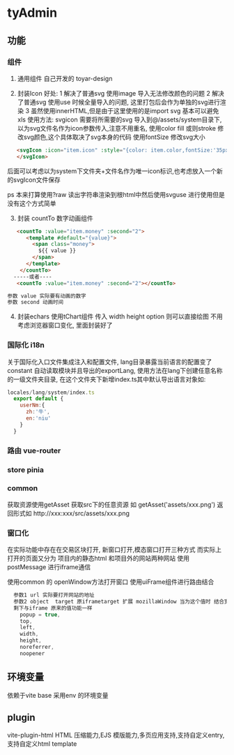 # tyAdmin


## 功能

### 组件

1. 通用组件 自己开发的 toyar-design

2. 封装Icon
好处:
1 解决了普通svg 使用image 导入无法修改颜色的问题
2 解决了普通svg 使用use 时候全量导入的问题, 这里打包后会作为单独的svg进行渲染
3 虽然使用innerHTML,但是由于这里使用的是import svg 基本可以避免xls
使用方法:
svgicon 需要将所需要的svg 导入到@/assets/system目录下,以为svg文件名作为icon参数传入,注意不用重名,
使用color fill 或则stroke 修改svg颜色,这个具体取决了svg本身的代码
使用fontSize 修改svg大小

```html
   <svgIcon :icon="item.icon" :style="{color: item.color,fontSize:'35px'}" >
   </svgIcon>
```

后面可以考虑以为system下文件夹+文件名作为唯一icon标识,也考虑放入一个新的svgIcon文件保存

ps 本来打算使用?raw 读出字符串渲染到根html中然后使用svguse 进行使用但是没有这个方式简单

3. 封装 countTo  数字动画组件

```html
   <countTo :value="item.money" :second="2">
      <template #default="{value}">
        <span class="money">
          ${{ value }}
        </span>
      </template>
    </countTo>
  -----或者----
   <countTo :value="item.money" :second="2"></countTo>

参数 value 实际要有动画的数字 
参数 second 动画时间
```

4. 封装echars
使用tChart组件 传入 width height option 则可以直接绘图 不用考虑浏览器窗口变化, 里面封装好了

### 国际化 i18n
  关于国际化入口文件集成注入和配置文件, lang目录暴露当前语言的配置变了constant 自动读取模块并且导出的exportLang, 使用方法在lang下创建任意名称的一级文件夹目录, 在这个文件夹下新增index.ts其中默认导出语言对象如:
  ```JavaScript
  locales/lang/system/index.ts
    export default {
      userNm:{
        zh:'牛',
        en:'niu'
      }
    }
  ```
### 路由 vue-router
### store pinia
### common
获取资源使用getAsset 获取src下的任意资源 如 getAsset('assets/xxx.png') 返回形式如 http://xxx:xxx/src/assets/xxx.png


### 窗口化

在实际功能中存在在交易区块打开, 新窗口打开,模态窗口打开三种方式
而实际上打开的页面又分为 项目内的静态html 和项目外的网站两种网站
使用postMessage 进行iframe通信

使用common 的 openWindow方法打开窗口 使用uiFrame组件进行路由结合
```JavaScript
  参数1 url 实际要打开网站的地址
  参数2 object  target 原iframetarget 扩展 mozillaWindow 当为这个值时 结合宽高 形成模态窗口
  剩下与iframe 原来的值功能一样
    popup = true,
    top,
    left,
    width,
    height,
    noreferrer,
    noopener
```


## 环境变量

依赖于vite
base 采用env 的环境变量


## plugin

vite-plugin-html
HTML 压缩能力,EJS 模版能力,多页应用支持,支持自定义entry,支持自定义html template 

